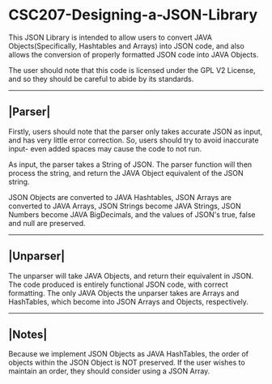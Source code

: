 CSC207-Designing-a-JSON-Library
===============================

This JSON Library is intended to allow users to convert JAVA Objects(Specifically, Hashtables and Arrays) into JSON code, and also allows the conversion of properly formatted JSON code into JAVA Objects.

The user should note that this code is licensed under the GPL V2 License, and so they should be careful to abide by its standards.

--------
|Parser|
--------
Firstly, users should note that the parser only takes accurate JSON as input, and has very little error correction. So, users should try to avoid inaccurate input- even added spaces may cause the code to not run.

As input, the parser takes a String of JSON. The parser function will then process the string, and return the JAVA Object equivalent of the JSON string.

JSON Objects are converted to JAVA Hashtables, JSON Arrays are converted to JAVA Arrays, JSON Strings become JAVA Strings, JSON Numbers become JAVA BigDecimals, and the values of JSON's true, false and null are preserved.

----------
|Unparser|
----------
The unparser will take JAVA Objects, and return their equivalent in JSON. The code produced is entirely functional JSON code, with correct formatting. The only JAVA Objects the unparser takes are Arrays and HashTables, which become into JSON Arrays and Objects, respectively.

-------
|Notes|
-------

Because we implement JSON Objects as JAVA HashTables, the order of objects within the JSON Object is NOT preserved. If the user wishes to maintain an order, they should consider using a JSON Array.

